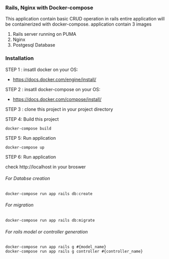 ### Rails, Nginx with Docker-compose

This application contain basic CRUD operation in rails entire application
will be containerized with docker-compose. application contain 3 images
1. Rails server running on PUMA
2. Nginx
3. Postgesql Database


### Installation

STEP 1 : insatll docker on your OS:

* https://docs.docker.com/engine/install/

STEP 2 : insatll docker-compose on your OS:

* https://docs.docker.com/compose/install/

STEP 3 : clone this project in your project directory

STEP 4: Build this project
```
docker-compose build
```
STEP 5: Run application
```
docker-compose up
```
STEP 6: Run application

check http://localhost in your broswer

###### For Databse creation
```
docker-compose run app rails db:create
```
###### For migration
```
docker-compose run app rails db:migrate
```

###### For rails model or controller generation
```
docker-compose run app rails g #{model_name}
docker-compose run app rails g controller #{controller_name}
```










